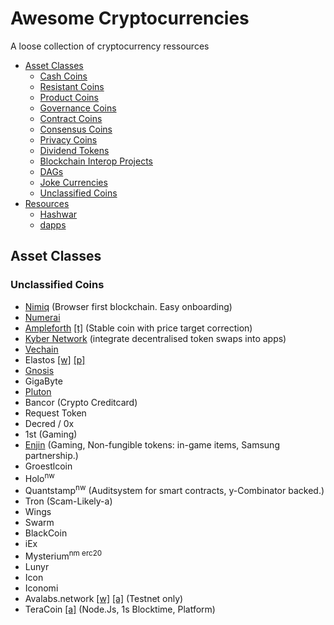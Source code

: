 # Awesome Cryptocurrencies
A loose collection of cryptocurrency ressources

- [Asset Classes](../../README.md#asset-classes)
  - [Cash Coins](../../README.md#cash-coins)
  - [Resistant Coins](../../README.md#resistant-coins)
  - [Product Coins](../../README.md#product-coins)
  - [Governance Coins](../../README.md#governance-coins)
  - [Contract Coins](../../README.md#contract-coins)
  - [Consensus Coins](../../README.md#consensus-coins)
  - [Privacy Coins](../../README.md#privacy-coins)
  - [Dividend Tokens](../../README.md#dividend-tokens)
  - [Blockchain Interop Projects](../../README.md#blockchain-interop-projects)
  - [DAGs](../../README.md#dags)
  - [Joke Currencies](../joke/README.md#joke-currencies)
  - [Unclassified Coins](#unclassified-coins)
- [Resources](../../README.md#resources)
  - [Hashwar](../../README.md#hashwars)
  - [dapps](../../README.md#dapps)

## Asset Classes

### Unclassified Coins

- [Nimiq](https://nimiq.com/whitepaper) (Browser first blockchain. Easy onboarding)
- [Numerai](https://numer.ai/)
- [Ampleforth](https://www.ampleforth.org/) [[t]](https://t.me/Ampleforth) (Stable coin with price target correction)
- [Kyber Network](https://kyber.network/) (integrate decentralised token swaps into apps)
- [Vechain](https://www.vechain.org/)
- Elastos [[w]](https://www.elastos.org/zh/) [[p]](https://www.elastos.org/downloads/elastos_whitepaper_en.pdf)
- [Gnosis](https://gnosis.io/)
- GigaByte
- [Pluton](https://plutus.it/)
- Bancor (Crypto Creditcard)
- Request Token
- Decred / 0x
- 1st (Gaming)
- [Enjin](https://enjincoin.io/) (Gaming, Non-fungible tokens: in-game items, Samsung partnership.)
- Groestlcoin
- Holo<sup>nw</sup>
- Quantstamp<sup>nw</sup> (Auditsystem for smart contracts, y-Combinator backed.)
- Tron (Scam-Likely-a)
- Wings
- Swarm
- BlackCoin
- iEx
- Mysterium<sup>nm</sup><sup> </sup><sup>erc20</sup>
- Lunyr
- Icon
- Iconomi
- Avalabs.network [[w]](https://avalabs.network) [[a]](https://www.bloomberg.com/news/articles/2019-05-16/cornell-university-s-crypto-professor-to-launch-his-own-coin) (Testnet only)
- TeraCoin [[a]](https://bitcointalk.org/index.php?topic=4573801.0) (Node.Js, 1s Blocktime, Platform)
